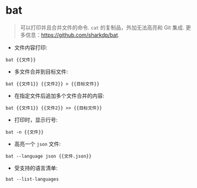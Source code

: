# bat

> 可以打印并且合并文件的命令.
> `cat` 的复制品，外加无法高亮和 Git 集成.
> 更多信息：<https://github.com/sharkdp/bat>.

- 文件内容打印:

`bat {{文件}}`

- 多文件合并到目标文件:

`bat {{文件1}} {{文件2}} > {{目标文件}}`

- 在指定文件后追加多个文件合并的内容:

`bat {{文件1}} {{文件2}} >> {{目标文件}}`

- 打印时，显示行号:

`bat -n {{文件}}`

- 高亮一个 `json` 文件:

`bat --language json {{文件.json}}`

- 受支持的语言清单:

`bat --list-languages`
